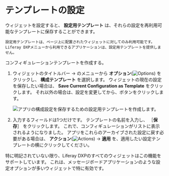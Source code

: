 # テンプレートの設定

ウィジェットを設定すると、 **設定用テンプレート** は、それらの設定を再利用可能なテンプレートに保存することができます。

```{note}
設定用テンプレートは、ページ上に配置されたウィジェットに対してのみ利用可能です。 Liferay DXPメニューから利用できるアプリケーションは、設定用テンプレートを提供しません。
```

コンフィギュレーションテンプレートを作成する。

1. ウィジェットのタイトルバー &rarr; のメニューから **オプション**(![Options](../../../../images/icon-app-options.png)) をクリックし、 **構成テンプレート** を選択します。 ウィジェットの現在の設定を保存したい場合は、 **Save Current Configuration as Template** をクリックします。 それ以外の場合は、設定を変更してから、ボタンをクリックします。

    ![アプリの構成設定を保存するための設定用テンプレートを作成します。](./configuring-templates/images/01.png)

1. 入力するフィールドは1つだけです。 テンプレートの名前を入力し、 ［**保存**］ をクリックします。 これで、コンフィギュレーションがリストに表示されるようになりました。 アプリをこれらのアーカイブされた設定に戻す必要がある場合は、 **アクション**(![Actions](../../../../images/icon-actions.png)) &rarr; **適用** を、適用したい設定テンプレートの横にクリックしてください。

特に明記されていない限り、Liferay DXPのすべてのウィジェットはこの機能をサポートしています。 これは、メッセージボードアプリケーションのような設定オプションが多いウィジェットで特に有効です。
